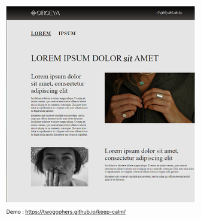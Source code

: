![Иллюстрация к проекту](https://github.com/twoGophers/keep-calm/blob/master/src/assets/images/img/Screenshot_1.png)
 
 Demo : https://twogophers.github.io/keep-calm/
